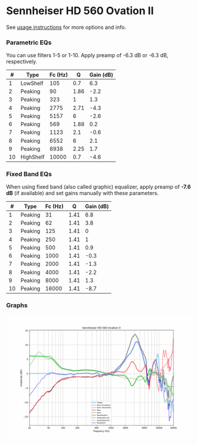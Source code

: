 # Sennheiser HD 560 Ovation II
See [usage instructions](https://github.com/jaakkopasanen/AutoEq#usage) for more options and info.

### Parametric EQs
You can use filters 1-5 or 1-10. Apply preamp of -6.3 dB or -6.3 dB, respectively.

|   # | Type      |   Fc (Hz) |    Q |   Gain (dB) |
|-----|-----------|-----------|------|-------------|
|   1 | LowShelf  |       105 | 0.7  |         6.3 |
|   2 | Peaking   |        90 | 1.86 |        -2.2 |
|   3 | Peaking   |       323 | 1    |         1.3 |
|   4 | Peaking   |      2775 | 2.71 |        -4.3 |
|   5 | Peaking   |      5157 | 6    |        -2.6 |
|   6 | Peaking   |       569 | 1.88 |         0.2 |
|   7 | Peaking   |      1123 | 2.1  |        -0.6 |
|   8 | Peaking   |      6552 | 6    |         2.1 |
|   9 | Peaking   |      8938 | 2.25 |         1.7 |
|  10 | HighShelf |     10000 | 0.7  |        -4.6 |

### Fixed Band EQs
When using fixed band (also called graphic) equalizer, apply preamp of **-7.6 dB** (if available) and set gains manually with these parameters.

|   # | Type    |   Fc (Hz) |    Q |   Gain (dB) |
|-----|---------|-----------|------|-------------|
|   1 | Peaking |        31 | 1.41 |         6.8 |
|   2 | Peaking |        62 | 1.41 |         3.8 |
|   3 | Peaking |       125 | 1.41 |         0   |
|   4 | Peaking |       250 | 1.41 |         1   |
|   5 | Peaking |       500 | 1.41 |         0.9 |
|   6 | Peaking |      1000 | 1.41 |        -0.3 |
|   7 | Peaking |      2000 | 1.41 |        -1.3 |
|   8 | Peaking |      4000 | 1.41 |        -2.2 |
|   9 | Peaking |      8000 | 1.41 |         1.3 |
|  10 | Peaking |     16000 | 1.41 |        -8.7 |

### Graphs
![](./Sennheiser%20HD%20560%20Ovation%20II.png)
